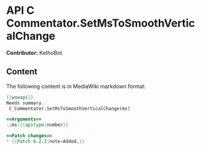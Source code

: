 # API C Commentator.SetMsToSmoothVerticalChange

**Contributor:** KethoBot

## Content

The following content is in MediaWiki markdown format:

```mediawiki
{{wowapi}}
Needs summary.
 C_Commentator.SetMsToSmoothVerticalChange(ms)

==Arguments==
:;ms:{{apitype|number}}

==Patch changes==
* {{Patch 6.2.2|note=Added.}}
```